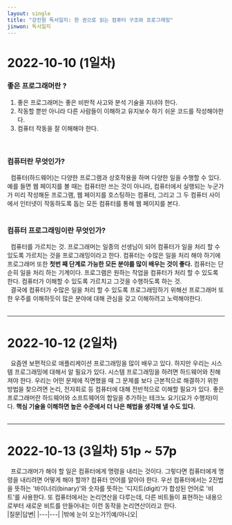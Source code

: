 ```yaml
---
layout: single
title: "강진원 독서일지: 한 권으로 읽는 컴퓨터 구조와 프로그래밍"
jinwon: 독서일지
---
```


# 2022-10-10 (1일차)
### 좋은 프로그래머란 ?
1. 좋은 프로그래머는 좋은 비판적 사고와 분석 기술을 지녀야 한다.
2. 작동할 뿐만 아니라 다른 사람들이 이해하고 유지보수 하기 쉬운 코드를 작성해야한다.
3. 컴퓨터 작동을 잘 이해해야 한다. 
</br>

### 컴퓨터란 무엇인가?

&nbsp; 컴퓨터(하드웨어)는 다양한 프로그램과 상호작용을 하며 다양한 일을 수행할 수 있다.    
예를 들면 웹 페이지를 볼 때는 컴퓨터만 쓰는 것이 아니라, 컴퓨터에서 실행되는 누군가가 미리 작성해둔 프로그램, 웹 페이지를 호스팅하는 컴퓨터, 그리고 그 두 컴퓨터 사이에서 인터넷이 작동하도록 돕는 모든 컴퓨터를 통해 웹 페이지를 본다.   
</br>

### 컴퓨터 프로그래밍이란 무엇인가?
&nbsp; 컴퓨터를 가르치는 것. 프로그래머는 일종의 선생님이 되어 컴퓨터가 일을 처리 할 수 있도록 
가르치는 것을 프로그래밍이라고 한다. 컴퓨터는 수많은 일을 처리 해야 하기에 프로그래머 또한 **첫번 째 단계로 가능한 모든 분야를 많이 배우는 것이 좋다.** 컴퓨터는 단순히 일을 처리 하는 기계이다. 프로그램은 원하는 작업을 컴퓨터가 처리 할 수 있도록 한다. 컴퓨터가 이해할 수 있도록 가르치고 그것을 수행하도록 하는 것.   
&nbsp; 결국에 컴퓨터가 수많은 일을 처리 할 수 있도록 프로그래밍하기 위해선 프로그래머 또한 우주를 이해하듯이 많은 분야에 대해 관심을 갖고 이해하려고 노력해야한다.   
</br>  

---

# 2022-10-12 (2일차)
&nbsp;  요즘엔 보편적으로 애플리케이션 프로그래밍을 많이 배우고 있다. 하지만 우리는 시스템 프로그래밍에 대해서 알 필요가 있다. 시스템 프로그래밍을 하려면 하드웨어와 친해져야 한다.
우리는 어떤 문제에 직면했을 때 그 문제를 보다 근본적으로 해결하기 위한 방법을 찾으려면 논리, 전자회로 등 컴퓨터에 대해 전반적으로 이해할 필요가 있다.
좋은 프로그래머란 하드웨어와 소프트웨어의 합일을 추가하는 테크노 요기(요가 수행자)이다. **핵심 기술을 이해하면 높은 수준에서 더 나은 해법을 생각해 낼 수도 있다.**   
<br/>

---

# 2022-10-13 (3일차) 51p ~ 57p
&nbsp;  프로그래머가 해야 할 일은 컴퓨터에게 명령을 내리는 것이다. 그렇다면 컴퓨터에게 명령을 내리려면 어떻게 해야 할까? 컴퓨터 언어를 알아야 한다. 우선 컴퓨터에서는 2진법을 뜻하는 '바이너리(binary)'와 숫자를 뜻하는 '디지트(digit)'가 합성된 언어로 '비트'를 사용한다. 또 컴퓨터에서는 논리연산을 다루는데, 다른 비트들이 표현하는 내용으로부터 새로운 비트를 만들어내는 이런 동작을 논리연산이라고 한다.    
|질문|답변|
|---|---|
|밖에 눈이 오는가?|예/아니오|
